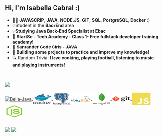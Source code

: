 ## Hi, I'm Isabella Cabral :)

- :woman_technologist: **JAVASCRIP**, **JAVA**, **NODE.JS**, **GIT**, **SQL**, **PostgreSQL**, **Docker**  :)
- 💡Student in the **BackEnd** area 
- 💡**Studying Java Back-End Specialist at Ebac**
-  🎯 **StartSe - Tech Academy - Class 1- Free fullstack developer training academy!**
-  🎯 **Santander Code Girls - JAVA**
-  🎯 **Building some projects to practice and improve my knowledge!**
-  🔍 Random Trivia: **I love cooking, playing football, listening to music and playing instruments!**

##
<div style="display: inline_block"><br>
<a href="https://github.com/Bellacmeireles">
<!--<img height="170em" src="https://github-readme-stats.vercel.app/api?username=Bellacmeireles&show_icons=true&theme=dracula&include_all_commits=true&count_private=true"/>-->
  <img height="160em" src="https://github-readme-stats.vercel.app/api/top-langs/?username=Bellacmeireles&layout=compact&langs_count=7&theme=dracula"/>
</div>
</div>

<!---->

<div style="display: inline_block"><br>
  <img align="center" alt="Bella-Java" height="40" width="60" src="https://cdn.jsdelivr.net/gh/devicons/devicon/icons/java/java-original.svg">
  <img align="center" alt="Bella-Docker" height="40" width="60" src="https://raw.githubusercontent.com/devicons/devicon/master/icons/docker/docker-original-wordmark.svg">
  <img align="center" alt="Postgres" height="40" width="60" src="https://github.com/devicons/devicon/blob/master/icons/postgresql/postgresql-original-wordmark.svg">
  <img align="center" alt="MySql" height="40" width="60" src="https://github.com/devicons/devicon/blob/master/icons/mysql/mysql-original-wordmark.svg">
  <img align="center" alt="MongoDB" height="40" width="60" src="https://github.com/devicons/devicon/blob/master/icons/mongodb/mongodb-original-wordmark.svg">
  <img align="center" alt="git" height="40" width="60" src="https://github.com/devicons/devicon/blob/master/icons/git/git-original-wordmark.svg">
  <img align="center" alt="Bella-Js" height="40" width="60" src="https://raw.githubusercontent.com/devicons/devicon/master/icons/javascript/javascript-plain.svg">
  <img align="center" alt="Bella-Js" height="40" width="60" src="https://github.com/devicons/devicon/blob/master/icons/nodejs/nodejs-original.svg">
  <!--<img align="center" alt="Bella-HTML" height="40" width="60" src="https://raw.githubusercontent.com/devicons/devicon/master/icons/html5/html5-original.svg">
  <img align="center" alt="Bella-CSS" height="40" width="60" src="https://raw.githubusercontent.com/devicons/devicon/master/icons/css3/css3-original.svg">-->
   
</div>
  
  ##
  
 <div> 
  
  <!--<a href="https://instagram.com/bellacmeireles" target="_blank"><img src="https://img.shields.io/badge/-Instagram-%23E4405F?style=for-the-badge&logo=instagram&logoColor=white" target="_blank"></a> -->
  <a href = "mailto:bellacabral80@gmail.com"><img src="https://img.shields.io/badge/-Gmail-D14836?style=for-the-badge&logo=gmail&logoColor=white" target="_blank"></a>
  <a href="https://www.linkedin.com/in/isabella-cabral-" target="_blank"><img src="https://img.shields.io/badge/-LinkedIn-%230077B5?style=for-the-badge&logo=linkedin&logoColor=white" target="_blank"></a> 
 
</div> 
  
 
